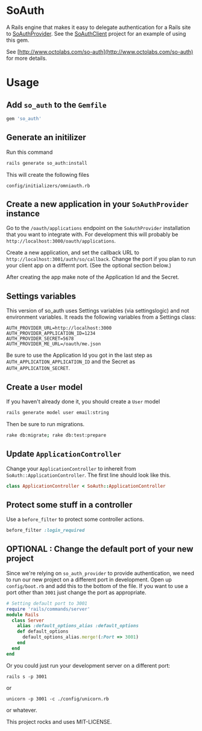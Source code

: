 # SoAuth

A Rails engine that makes it easy to delegate authentication for a Rails
site to
[SoAuthProvider](https://github.com/jagthedrummer/so_auth_provider).
See the [SoAuthClient](https://github.com/jagthedrummer/so_auth_client)
project for an example of using this gem.

See [http://www.octolabs.com/so-auth](http://www.octolabs.com/so-auth)
for more details.


Usage
==============

## Add `so_auth` to the `Gemfile`

```ruby
gem 'so_auth'
```

## Generate an initilizer

Run this command

```bash
rails generate so_auth:install
```

This will create the following files

```
config/initializers/omniauth.rb
```

## Create a new application in your `SoAuthProvider` instance

Go to the `/oauth/applications` endpoint on the `SoAuthProvider`
installation that you want to integrate with.  For development this will
probably be `http://localhost:3000/oauth/applications`.

Create a new application, and set the callback URL to
`http://localhost:3001/auth/so/callback`. Change the port if you
plan to run your client app on a differnt port. (See the optional
section below.)

After creating the app make note of the Application Id and the
Secret.

## Settings variables

This version of so_auth uses Settings variables (via settingslogic) and not
environment variables. It reads the following variables from a Settings class:

```
AUTH_PROVIDER_URL=http://localhost:3000
AUTH_PROVIDER_APPLICATION_ID=1234
AUTH_PROVIDER_SECRET=5678
AUTH_PROVIDER_ME_URL=/oauth/me.json
```

Be sure to use the Application Id you got in the last step as
`AUTH_APPLICATION_APPLICATION_ID` and the Secret as `AUTH_APPLICATION_SECRET`.

## Create a `User` model

If you haven't already done it, you should create a `User` model

```bash
rails generate model user email:string
```

Then be sure to run migrations.

```bash
rake db:migrate; rake db:test:prepare
```

## Update `ApplicationController`

Change your `ApplicationController` to inhereit from
`SoAuth::ApplicationController`. The first line should look like this.

```ruby
class ApplicationController < SoAuth::ApplicationController
```

## Protect some stuff in a controller

Use a `before_filter` to protect some controller actions.

```ruby
before_filter :login_required
```





## OPTIONAL : Change the default port of your new project

Since we're relying on `so_auth_provider` to provide authentication, we need
to run our new project on a different port in development.  Open up `config/boot.rb`
and add this to the bottom of the file.  If you want to use a port other
than `3001` just change the port as appropriate.

```ruby
# Setting default port to 3001
require 'rails/commands/server'
module Rails
  class Server
    alias :default_options_alias :default_options
    def default_options
      default_options_alias.merge!(:Port => 3001)
    end
  end
end
```

Or you could just run your development server on a different port:

```
rails s -p 3001
```

or

```
unicorn -p 3001 -c ./config/unicorn.rb
```

or whatever.

This project rocks and uses MIT-LICENSE.
